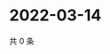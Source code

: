 # 2022-03-14

共 0 条

<!-- BEGIN WEIBO -->
<!-- 最后更新时间 Mon Mar 14 2022 21:12:05 GMT+0800 (China Standard Time) -->

<!-- END WEIBO -->
